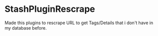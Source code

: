 # StashPluginRescrape

Made this plugins to rescrape URL to get Tags/Details that i don't have in my database before.
